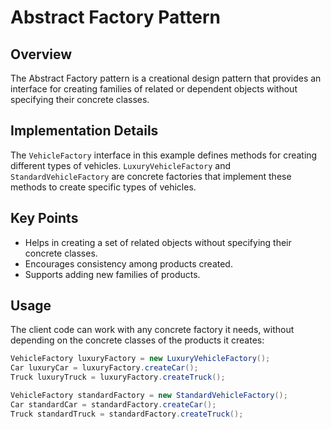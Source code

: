 # Abstract Factory Pattern

## Overview
The Abstract Factory pattern is a creational design pattern that provides an interface for creating families of related or dependent objects without specifying their concrete classes.

## Implementation Details
The `VehicleFactory` interface in this example defines methods for creating different types of vehicles. `LuxuryVehicleFactory` and `StandardVehicleFactory` are concrete factories that implement these methods to create specific types of vehicles.

## Key Points
- Helps in creating a set of related objects without specifying their concrete classes.
- Encourages consistency among products created.
- Supports adding new families of products.

## Usage
The client code can work with any concrete factory it needs, without depending on the concrete classes of the products it creates:

```java
VehicleFactory luxuryFactory = new LuxuryVehicleFactory();
Car luxuryCar = luxuryFactory.createCar();
Truck luxuryTruck = luxuryFactory.createTruck();

VehicleFactory standardFactory = new StandardVehicleFactory();
Car standardCar = standardFactory.createCar();
Truck standardTruck = standardFactory.createTruck();

